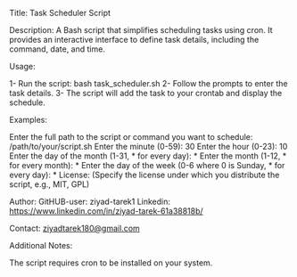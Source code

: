 Title: Task Scheduler Script

Description:
A Bash script that simplifies scheduling tasks using cron. It provides an interactive interface to define task details, including the command, date, and time.

Usage:

1- Run the script: bash task_scheduler.sh
2- Follow the prompts to enter the task details.
3- The script will add the task to your crontab and display the schedule.


Examples:

Enter the full path to the script or command you want to schedule: /path/to/your/script.sh
Enter the minute (0-59): 30
Enter the hour (0-23): 10
Enter the day of the month (1-31, * for every day): *
Enter the month (1-12, * for every month): *
Enter the day of the week (0-6 where 0 is Sunday, * for every day): *
License:
(Specify the license under which you distribute the script, e.g., MIT, GPL)

Author:
GitHUB-user: ziyad-tarek1
Linkedin: https://www.linkedin.com/in/ziyad-tarek-61a38818b/

Contact:
ziyadtarek180@gmail.com

Additional Notes:

The script requires cron to be installed on your system.
